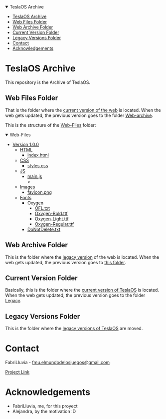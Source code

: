 <details open="open">
  <summary>TeslaOS Archive</summary>
  <ul>
    <li><a href="#TeslaOS-Archive">TeslaOS Archive</a></li>
    <li><a href="#Web-Files-Folder">Web Files Folder</a></li>
    <li><a href="#Web-Archive-Folder">Web Archive Folder</a></li>
    <li><a href="#Current-Version-Folder">Current Version Folder</a></li>
    <li><a href="#Legacy-Versions-Folder">Legacy Versions Folder</a></li>
    <li><a href="#Contact">Contact</a></li>
    <li><a href="#Acknowledgements">Acknowledgements</a></li>

  </ul>
</details>


# TeslaOS Archive
 This repository is the Archive of TeslaOS.

## Web Files Folder

 That is the folder where the [current version of the web](/Web-Files/) is located. When the web gets updated, the previous version goes to the folder [Web-archive](/Web-Archive/).


This is the structure of the [Web-Files](/Web-Files/) folder:

<details open="open">
  <summary>Web-Files</summary>
  <ul>
    <li>
      <a href="/Web-Files/Version-1.0.0/">Version 1.0.0</a>
      <ul>
        <li><a href="/Web-Files/Version-1.0.0/html/">HTML</a>
          <ul>
            <li><a href="/Web-Files/Version-1.0.0/html/index.html">index.html</a></li>
          </ul>
        </li>
        <li><a href="/Web-Files/Version-1.0.0/css">CSS</a>
          <ul>
            <li><a href="/Web-Files/Version-1.0.0/css/styles.css">styles.css</a></li>
          </ul>
        </li>
        <li><a href="/Web-Files/Version-1.0.0/js">JS</a>
          <ul>
            <li><a href="/Web-Files/Version-1.0.0/js/main.js">main.js</a></li>>
          </ul>
        </li>
        <li><a href="/Web-Files/Version-1.0.0/images/">Images</a>
          <ul>
            <li><a href="Web-Files/Version-1.0.0/images/favicon.png">favicon.png</a></li>
          </ul>
        </li>
        <li><a href="/Web-Files/Version-1.0.0/fonts/">Fonts</a>
          <ul>
            <li><a href="Web-Files/Version-1.0.0/fonts/oxygen">Oxygen</a>
              <ul>
                <li><a href="Web-Files/Version-1.0.0/fonts/oxygen/OFL.txt">OFL.txt</a></li>
              </ul>
              <ul>
                <li><a href="Web-Files/Version-1.0.0/fonts/oxygen/Oxygen-Bold.ttf">Oxygen-Bold.ttf</a></li>
              </ul>
              <ul>
                <li><a href="Web-Files/Version-1.0.0/fonts/oxygen/Oxygen-Light.ttf">Oxygen-Light.ttf</a></li>
              </ul>
              <ul>
                <li><a href="Web-Files/Version-1.0.0/fonts/oxygen/Oxygen-Regular.ttf">Oxygen-Regular.ttf</a></li>
              </ul>
            </li>
            <li><a href="/Web-Files/Version-1.0.0/fonts/DoNotDelete.txt">DoNotDelete.txt</a></li>
          </ul>
        </li>
      </ul>
    </li>
  </ul>
</details>

## Web Archive Folder

This is the folder where the [legacy version](/Web-Archive/) of the web is located. When the web gets updated, the previous version goes to [this folder](/Web-Archive/).

## Current Version Folder

Basically, this is the folder where the [current version of TeslaOS](/Current-Version/) is located. When the web gets updated, the previous version goes to the folder [Legacy](/Legacy-Versions/).

## Legacy Versions Folder

This is the folder where the [legacy versions of TeslaOS](/Legacy-Versions/) are moved.


# Contact

FabriLluvia - fmu.elmundodelosjuegos@gmail.com

[Project Link](https://github.com/fabrilluvia/Linux-TeslaOS)

# Acknowledgements


* FabriLluvia, me, for this proyect
* Alejandra, by the motivation :D
